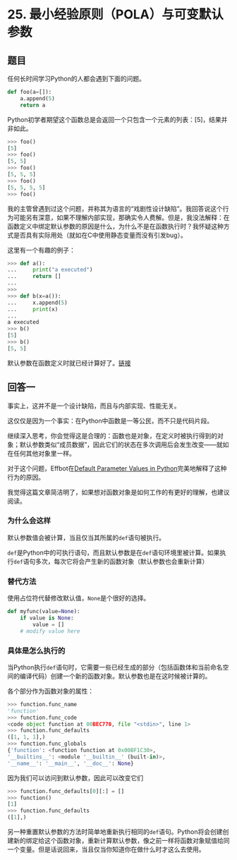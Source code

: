 # 25. 最小经验原则（POLA）与可变默认参数

## 题目

任何长时间学习Python的人都会遇到下面的问题。

```python
def foo(a=[]):
    a.append(5)
    return a
```

Python初学者期望这个函数总是会返回一个只包含一个元素的列表：[5]，结果并非如此。

```python
>>> foo()
[5]
>>> foo()
[5, 5]
>>> foo()
[5, 5, 5]
>>> foo()
[5, 5, 5, 5]
>>> foo()
```

我的主管曾遇到过这个问题，并称其为语言的“戏剧性设计缺陷”。我回答说这个行为可能另有深意，如果不理解内部实现，那确实令人费解。但是，我没法解释：在函数定义中绑定默认参数的原因是什么，为什么不是在函数执行时？我怀疑这种方式是否具有实际用处（就如在C中使用静态变量而没有引发bug）。

这里有一个有趣的例子：

```python
>>> def a():
...     print("a executed")
...     return []
...
>>>
>>> def b(x=a()):
...     x.append(5)
...     print(x)
...
a executed
>>> b()
[5]
>>> b()
[5, 5]
```

默认参数在函数定义时就已经计算好了。[链接](https://stackoverflow.com/questions/1132941/least-astonishment-and-the-mutable-default-argument)

## 回答一

事实上，这并不是一个设计缺陷，而且与内部实现、性能无关。

这仅仅是因为一个事实：在Python中函数是一等公民，而不只是代码片段。

继续深入思考，你会觉得这是合理的：函数也是对象，在定义时被执行得到的对象；默认参数类似“成员数据”，因此它们的状态在多次调用后会发生改变——就如在任何其他对象里一样。

对于这个问题，Effbot在[Default Parameter Values in Python](http://effbot.org/zone/default-values.htm)完美地解释了这种行为的原因。

我觉得这篇文章简洁明了，如果想对函数对象是如何工作的有更好的理解，也建议阅读。

### 为什么会这样

默认参数值会被计算，当且仅当其所属的`def`语句被执行。

`def`是Python中的可执行语句，而且默认参数是在`def`语句环境里被计算。如果执行`def`语句多次，每次它将会产生新的函数对象（默认参数也会重新计算）

### 替代方法

使用占位符代替修改默认值，`None`是个很好的选择。

```python
def myfunc(value=None):
    if value is None:
        value = []
    # modify value here
```

### 具体是怎么执行的

当Python执行`def`语句时，它需要一些已经生成的部分（包括函数体和当前命名空间的编译代码）创建一个新的函数对象。默认参数也是在这时候被计算的。

各个部分作为函数对象的属性：

```python
>>> function.func_name
'function'
>>> function.func_code
<code object function at 00BEC770, file "<stdin>", line 1>
>>> function.func_defaults
([1, 1, 1],)
>>> function.func_globals
{'function': <function function at 0x00BF1C30>,
'__builtins__': <module '__builtin__' (built-in)>,
'__name__': '__main__', '__doc__': None}
```

因为我们可以访问到默认参数，因此可以改变它们

```python
>>> function.func_defaults[0][:] = []
>>> function()
[1]
>>> function.func_defaults
([1],)
```

另一种重置默认参数的方法时简单地重新执行相同的`def`语句。Python将会创建创建新的绑定给这个函数对象，重新计算默认参数，像之前一样将函数对象赋值给同一个变量。但是话说回来，当且仅当你知道你在做什么时才这么去使用。
